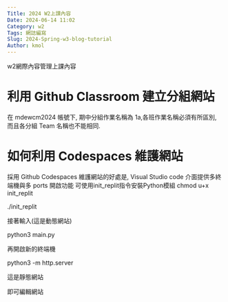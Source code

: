 ```yaml
---
Title: 2024 W2上課內容
Date: 2024-06-14 11:02
Category: w2
Tags: 網誌編寫
Slug: 2024-Spring-w3-blog-tutorial
Author: kmol
---
```


w2網際內容管理上課內容

<!-- PELICAN_END_SUMMARY -->

# 利用 Github Classroom 建立分組網站
在 mdewcm2024 帳號下, 期中分組作業名稱為 1a,各班作業名稱必須有所區別, 而且各分組 Team 名稱也不能相同.

# 如何利用 Codespaces 維護網站
採用 Github Codespaces 維護網站的好處是, Visual Studio code 介面提供多終端機與多 ports 開啟功能
可使用init_replit指令安裝Python模組 chmod u+x init_replit

./init_replit

接著輸入(這是動態網站)

python3 main.py

再開啟新的終端機

python3 -m http.server

這是靜態網站

即可編輯網站